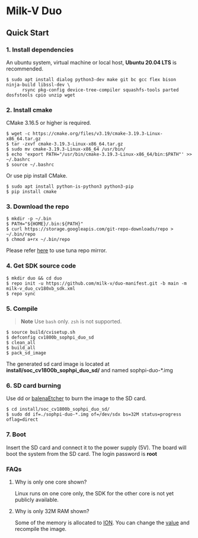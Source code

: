# Milk-V Duo

## Quick Start

### 1. Install dependencies
An ubuntu system, virtual machine or local host, **Ubuntu 20.04 LTS** is recommended.
```
$ sudo apt install dialog python3-dev make git bc gcc flex bison ninja-build libssl-dev \
      rsync pkg-config device-tree-compiler squashfs-tools parted dosfstools cpio unzip wget
```

### 2. Install cmake
CMake 3.16.5 or higher is required.
```
$ wget -c https://cmake.org/files/v3.19/cmake-3.19.3-Linux-x86_64.tar.gz
$ tar -zxvf cmake-3.19.3-Linux-x86_64.tar.gz
$ sudo mv cmake-3.19.3-Linux-x86_64 /usr/bin/
$ echo 'export PATH="/usr/bin/cmake-3.19.3-Linux-x86_64/bin:$PATH"' >> ~/.bashrc
$ source ~/.bashrc
```
Or use pip install CMake.
```
$ sudo apt install python-is-python3 python3-pip
$ pip install cmake
```

### 3. Download the repo
```
$ mkdir -p ~/.bin  
$ PATH="${HOME}/.bin:${PATH}"
$ curl https://storage.googleapis.com/git-repo-downloads/repo > ~/.bin/repo
$ chmod a+rx ~/.bin/repo
```

Please refer [here](https://mirrors.tuna.tsinghua.edu.cn/help/git-repo/) to use tuna repo mirror.

### 4. Get SDK source code
```
$ mkdir duo && cd duo
$ repo init -u https://github.com/milk-v/duo-manifest.git -b main -m milk-v_duo_cv180xb_sdk.xml
$ repo sync
```

### 5. Compile

> **Note**
> Use `bash` only. `zsh` is not supported.

```
$ source build/cvisetup.sh
$ defconfig cv1800b_sophpi_duo_sd
$ clean_all
$ build_all
$ pack_sd_image
```
The generated sd card image is located at **install/soc_cv1800b_sophpi_duo_sd/** and named sophpi-duo-\*.img

### 6. SD card burning
Use dd or [balenaEtcher](https://www.balena.io/etcher) to burn the image to the SD card.

```
$ cd install/soc_cv1800b_sophpi_duo_sd/
$ sudo dd if=./sophpi-duo-*.img of=/dev/sdx bs=32M status=progress oflag=direct
```

### 7. Boot

Insert the SD card and connect it to the power supply (5V). The board will boot the system from the SD card. The login password is **root** 


### FAQs

1. Why is only one core shown?

   Linux runs on one core only, the SDK for the other core is not yet publicly available.

2. Why is only 32M RAM shown?

   Some of the memory is allocated to [ION](https://github.com/milk-v/cvitek-build/blob/main/boards/default/dts/cv180x/cv180x_default_memmap.dtsi#L15). You can change the [value](https://github.com/milk-v/cvitek-build/blob/main/boards/cv180x/cv1800b_sophpi_duo_sd/memmap.py#L43) and recompile the image.
